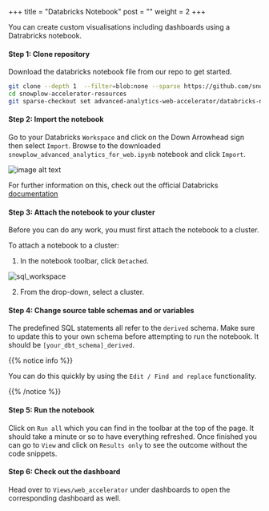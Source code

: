 +++
title = "Databricks Notebook"
post = ""
weight = 2
+++

You can create custom visualisations including dashboards using a Datrabricks notebook.



#### **Step 1:** Clone repository

Download the databricks notebook file from our repo to get started.


```bash
git clone --depth 1  --filter=blob:none --sparse https://github.com/snowplow-incubator/snowplow-accelerator-resources.git ; 
cd snowplow-accelerator-resources
git sparse-checkout set advanced-analytics-web-accelerator/databricks-notebook
```


#### **Step 2:** Import the notebook
Go to your Databricks `Workspace` and click on the Down Arrowhead sign then select `Import`.
Browse to the downloaded `snowplow_advanced_analytics_for_web.ipynb` notebook and click `Import`.

![image alt text](https://docs.databricks.com/_images/import-notebook.png)

For further information on this, check out the official Databricks [documentation](https://docs.databricks.com/notebooks/notebooks-manage.html)

#### **Step 3:** Attach the notebook to your cluster
Before you can do any work, you must first attach the notebook to a cluster.

To attach a notebook to a cluster:

1. In the notebook toolbar, click `Detached`.

![sql_workspace](../images/toolbar.png)

2. From the drop-down, select a cluster.

#### **Step 4:** Change source table schemas and or variables
The predefined SQL statements all refer to the `derived` schema. Make sure to update this to your own schema before attempting to run the notebook. It should be `[your_dbt_schema]_derived`.

{{% notice info %}}

You can do this quickly by using the `Edit / Find and replace` functionality.

{{% /notice %}}

#### **Step 5:** Run the notebook
Click on `Run all` which you can find in the toolbar at the top of the page. It should take a minute or so to have everything refreshed. Once finished you can go to `View` and click on `Results only` to see the outcome without the code snippets.

#### **Step 6:** Check out the dashboard
Head over to `Views/web_accelerator` under dashboards to open the corresponding dashboard as well.
